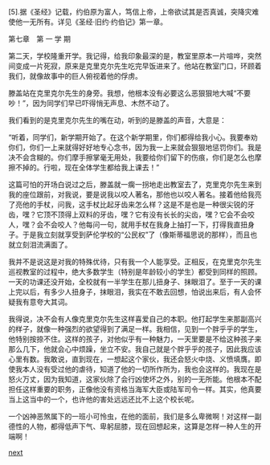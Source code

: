 
[5].据《圣经》记载，约伯原为富人，笃信上帝，上帝欲试其是否真诚，突降灾难使他一无所有。详见《圣经·旧约·约伯记》第一章。

第七章　第 一 学 期

第二天，学校隆重开学。我记得，给我印象最深的是，教室里原本一片喧哗，突然间变成一片死寂，原来是克里克尔先生吃完早饭进来了。他站在教室门口，环顾着我们，就像故事中的巨人俯视着他的俘虏。

滕盖站在克里克尔先生的身旁。我想，他根本没有必要这么恶狠狠地大喊“不要吵！”，因为同学们早已吓得悄无声息、木然不动了。

我们看到的是克里克尔先生的嘴在动，听到的是滕盖的声音，大意是：

“听着，同学们，新学期开始了。在这个新学期里，你们都得给我小心。我要奉劝你们，你们一上来就得好好地专心念书，因为我一上来就会狠狠地惩罚你们。我是决不会含糊的。你们摩手擦掌毫无用处，我要给你们留下的伤痕，你们是怎么也摩擦不掉的。行啦，现在全体学生都给我上课去！”

这篇可怕的开场白说过之后，滕盖就一瘸一拐地走出教室去了，克里克尔先生来到我的座位跟前，对我说，要是说我以咬人著名，那他也以咬人著名。接着他给我亮了亮他的手杖，问我，这手杖比起牙齿来怎么样？这是不是也是一种很尖锐的牙齿，嘿？它顶不顶得上双料的牙齿，嘿？它有没有长长的尖齿，嘿？它会不会咬人，嘿？会不会咬人？他每问一句，就用手杖在我身上抽打一下，打得我直扭身子。于是我立刻就享受到萨伦学校的“公民权”了（像斯蒂福思说的那样），而且也就立刻泪流满面了。

我并不是说这是对我的特殊优待，只有我一个人能享受。正相反，在克里克尔先生巡视教室的过程中，绝大多数学生（特别是年龄较小的学生）都受到同样的照顾。一天的功课还没开始，全校就有一半学生在那儿扭身子、抹眼泪了。至于一天的课上完以后，有多少人扭身子，抹眼泪，我实在不敢去回想，怕说出来后，有人会怀疑我有意夸大其词。

我得说，决不会有人像克里克尔先生这样喜爱自己的本职。他打起学生来那副高兴的样子，就像一种强烈的欲望得到了满足一样。我相信，见到一个胖乎乎的学生，他特别按捺不住。这样的孩子，对他似乎有一种魅力，一天里要是不给这种孩子来那么几下，他就会心中烦躁，坐立不安。我自己就是个胖乎乎的孩子，因此我应该心里有数。我敢说，直到现在，一想起这个家伙，我还会怒火中烧、义愤填膺。即使我本人没有受过他的虐待，知道了他的一切所作所为，我也会这样的。我现在是怒火万丈，因为我知道，这家伙除了会行凶使坏之外，别的一无所能。他根本不配担任这样重要的职务，正像他没有资格当海军大臣或陆军司令一样。其实，他真要当上这当中的一个，也许他的害处远远还比不上这个校长呢。

一个凶神恶煞属下的一班小可怜虫，在他的面前，我们是多么卑微啊！对这样一副德性的人物，都得低声下气、卑躬屈膝，现在回想起来，这算是怎样一种人生的开端啊！

[next](page92)